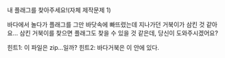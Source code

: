 내 플래그를 찾아주세요!(자체 제작문제 1)

바다에서 놀다가 플래그를 그만 바닷속에 빠뜨렸는데 지나가던 거북이가 삼킨 것 같아요... 
삼킨 거북이를 찾으면 플래그도 찾을 수 있을 것 같은데, 당신이 도와주시겠어요?

힌트1: 이 파일은 zip...일까?
힌트2: 바다거북은 이 안에 있다.